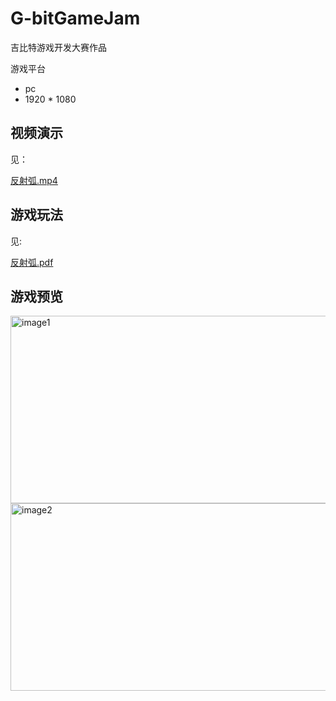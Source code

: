 # G-bitGameJam
吉比特游戏开发大赛作品

游戏平台
- pc
- 1920 * 1080

## 视频演示
见：

[反射弧.mp4](https://github.com/LarryzhouLU/G-bitGameJam/blob/main/%E5%8F%8D%E5%B0%84%E7%8B%90.mp4)

## 游戏玩法

见:

[反射弧.pdf](https://github.com/LarryzhouLU/G-bitGameJam/blob/main/%E6%88%90%E7%BE%A4%E7%BB%93%E9%98%9F-%E5%8F%8D%E5%B0%84%E7%8B%90(1).pdf)

## 游戏预览

<img src="https://github.com/LarryzhouLU/G-bitGameJam/assets/89344851/79cbda14-6e72-4b9c-ab3a-75c31eb01ec3" alt="image1" width="600" height="300" align="center" />


<img src="https://github.com/LarryzhouLU/G-bitGameJam/assets/89344851/05527eed-19d5-4add-a7d9-2bc28bdaa728" alt="image2" width="600" height="300" align="center" />

